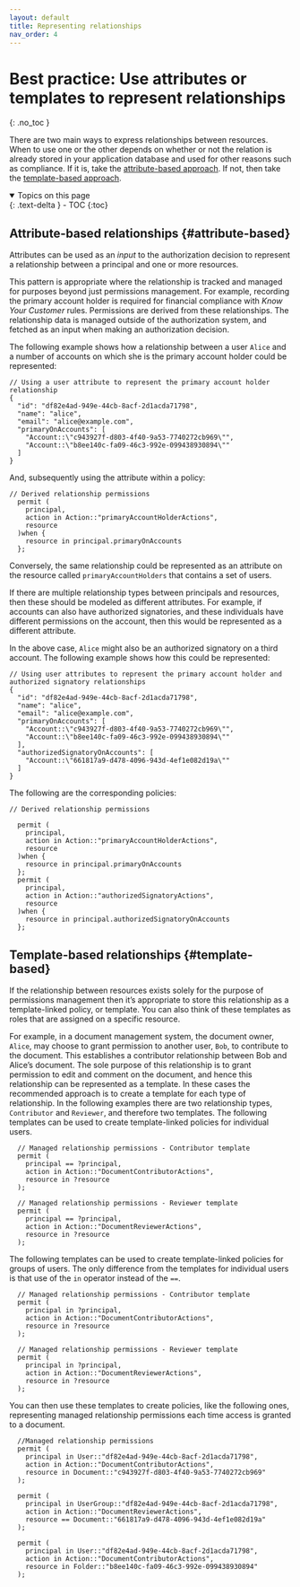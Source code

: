 ```yaml
---
layout: default
title: Representing relationships
nav_order: 4
---
```


# Best practice: Use attributes or templates to represent relationships
{: .no_toc }

There are two main ways to express relationships between resources. When to use one or the other depends on whether or not the relation is already stored in your application database and used for other reasons such as compliance. If it is, take the [attribute-based approach](#attribute-based). If not, then take the [template-based approach](#template-based).

<details open markdown="block" id="toc">
  <summary>
    Topics on this page
  </summary>
  {: .text-delta }
- TOC
{:toc}
</details>

## Attribute-based relationships {#attribute-based}

Attributes can be used as an *input* to the authorization decision to represent a relationship between a principal and one or more resources.

This pattern is appropriate where the relationship is tracked and managed for purposes beyond just permissions management. For example, recording the primary account holder is required for financial compliance with *Know Your Customer* rules. Permissions are derived from these relationships. The relationship data is managed outside of the authorization system, and fetched as an input when making an authorization decision. 

The following example shows how a relationship between a user `Alice` and a number of accounts on which she is the primary account holder could be represented:

```Cedar
// Using a user attribute to represent the primary account holder relationship 
{
  "id": "df82e4ad-949e-44cb-8acf-2d1acda71798",
  "name": "alice",  
  "email": "alice@example.com",  
  "primaryOnAccounts": [
    "Account::\"c943927f-d803-4f40-9a53-7740272cb969\"",
    "Account::\"b8ee140c-fa09-46c3-992e-099438930894\""
  ]
}
```
And, subsequently using the attribute within a policy:

```Cedar
// Derived relationship permissions
  permit (
    principal,
    action in Action::"primaryAccountHolderActions",
    resource
  )when {
    resource in principal.primaryOnAccounts
  };
```

Conversely, the same relationship could be represented as an attribute on the resource called `primaryAccountHolders` that contains a set of users.

If there are multiple relationship types between principals and resources, then these should be modeled as different attributes. For example, if accounts can also have authorized signatories, and these individuals have different permissions on the account, then this would be represented as a different attribute.

In the above case, `Alice` might also be an authorized signatory on a third account. The following example shows how this could be represented:
```Cedar
// Using user attributes to represent the primary account holder and authorized signatory relationships 
{
  "id": "df82e4ad-949e-44cb-8acf-2d1acda71798",
  "name": "alice",  
  "email": "alice@example.com",  
  "primaryOnAccounts": [
    "Account::\"c943927f-d803-4f40-9a53-7740272cb969\"",
    "Account::\"b8ee140c-fa09-46c3-992e-099438930894\""
  ],
  "authorizedSignatoryOnAccounts": [
    "Account::\"661817a9-d478-4096-943d-4ef1e082d19a\""
  ]
}
```

The following are the corresponding policies:

```Cedar
// Derived relationship permissions

  permit (
    principal,
    action in Action::"primaryAccountHolderActions",
    resource
  )when {
    resource in principal.primaryOnAccounts
  };
  permit (
    principal,
    action in Action::"authorizedSignatoryActions",
    resource
  )when {
    resource in principal.authorizedSignatoryOnAccounts
  };
```
## Template-based relationships {#template-based}
If the relationship between resources exists solely for the purpose of permissions management then it’s appropriate to store this relationship as a template-linked policy, or template. You can also think of these templates as roles that are assigned on a specific resource.

For example, in a document management system, the document owner, `Alice`, may choose to grant permission to another user, `Bob`, to contribute to the document. This establishes a contributor relationship between Bob and Alice’s document. The sole purpose of this relationship is to grant permission to edit and comment on the document, and hence this relationship can be represented as a template. In these cases the recommended approach is to create a template for each type of relationship. In the following examples there are two relationship types, `Contributor` and `Reviewer`, and therefore two templates.
The following templates can be used to create template-linked policies for individual users.
```Cedar
  // Managed relationship permissions - Contributor template
  permit (
    principal == ?principal,  
    action in Action::"DocumentContributorActions",
    resource in ?resource
  );
    
  // Managed relationship permissions - Reviewer template
  permit (
    principal == ?principal,  
    action in Action::"DocumentReviewerActions",
    resource in ?resource
  );
```
The following templates can be used to create template-linked policies for groups of users. The only difference from the templates for individual users is that use of the `in` operator instead of the `==`.
```Cedar
  // Managed relationship permissions - Contributor template
  permit (
    principal in ?principal,  
    action in Action::"DocumentContributorActions",
    resource in ?resource
  );

  // Managed relationship permissions - Reviewer template
  permit (
    principal in ?principal,  
    action in Action::"DocumentReviewerActions",
    resource in ?resource
  );
```
You can then use these templates to create policies, like the following ones, representing managed relationship permissions each time access is granted to a document.
```Cedar
  //Managed relationship permissions
  permit (
    principal in User::"df82e4ad-949e-44cb-8acf-2d1acda71798",  
    action in Action::"DocumentContributorActions",
    resource in Document::"c943927f-d803-4f40-9a53-7740272cb969"
  );

  permit (
    principal in UserGroup::"df82e4ad-949e-44cb-8acf-2d1acda71798",
    action in Action::"DocumentReviewerActions",
    resource == Document::"661817a9-d478-4096-943d-4ef1e082d19a"
  );

  permit (
    principal in User::"df82e4ad-949e-44cb-8acf-2d1acda71798",
    action in Action::"DocumentContributorActions",
    resource in Folder::"b8ee140c-fa09-46c3-992e-099438930894"
  );
```


